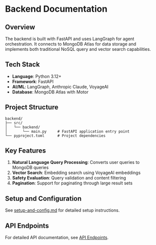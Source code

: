 # Backend Documentation

## Overview

The backend is built with FastAPI and uses LangGraph for agent orchestration. It connects to MongoDB Atlas for data storage and implements both traditional NoSQL query and vector search capabilities.

## Tech Stack

- **Language**: Python 3.12+
- **Framework**: FastAPI
- **AI/ML**: LangGraph, Anthropic Claude, VoyageAI
- **Database**: MongoDB Atlas with Motor

## Project Structure

```
backend/
├── src/
│   └── backend/
│       └── main.py     # FastAPI application entry point
└── pyproject.toml      # Project dependencies
```

## Key Features

1. **Natural Language Query Processing**: Converts user queries to MongoDB queries
2. **Vector Search**: Embedding search using VoyageAI embeddings
3. **Safety Evaluation**: Query validation and content filtering
4. **Pagination**: Support for paginating through large result sets

## Setup and Configuration

See [setup-and-config.md](./setup-and-config.md) for detailed setup instructions.

## API Endpoints

For detailed API documentation, see [API Endpoints](../api/README.md).
